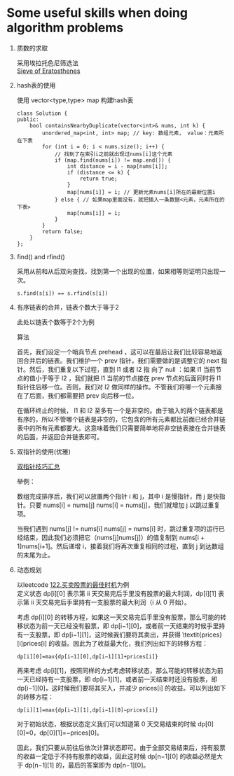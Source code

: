 # Some useful skills when doing algorithm problems

1. 质数的求取

    采用埃拉托色尼筛选法<br>
[Sieve of Eratosthenes](https://blog.csdn.net/qq_37653144/article/details/80470029)

2. hash表的使用

   使用 vector<type,type> map 构建hash表

    ```
    class Solution {
    public:
        bool containsNearbyDuplicate(vector<int>& nums, int k) {
            unordered_map<int, int> map; // key: 数组元素， value：元素所在下表
            for (int i = 0; i < nums.size(); i++) {
                // 找到了在索引i之前就出现过nums[i]这个元素
                if (map.find(nums[i]) != map.end()) { 
                    int distance = i - map[nums[i]];
                    if (distance <= k) {
                        return true;
                    }
                    map[nums[i]] = i; // 更新元素nums[i]所在的最新位置i
                } else { // 如果map里面没有，就把插入一条数据<元素，元素所在的下表>
                    map[nums[i]] = i;
                }
            }
            return false;
        }
    };
    ```

3. find() and rfind()

    采用从前和从后双向查找，找到第一个出现的位置，如果相等则证明只出现一次。
    ```
    s.find(s[i]) == s.rfind(s[i])
    ```

4. 有序链表的合并，链表个数大于等于2

    此处以链表个数等于2个为例

    算法

    首先，我们设定一个哨兵节点 prehead ，这可以在最后让我们比较容易地返回合并后的链表。我们维护一个 prev 指针，我们需要做的是调整它的 next 指针。然后，我们重复以下过程，直到 l1 或者 l2 指  向了 null ：如果 l1 当前节点的值小于等于 l2 ，我们就把 l1 当前的节点接在 prev 节点的后面同时将 l1 指针往后移一位。否则，我们对 l2 做同样的操作。不管我们将哪一个元素接在了后面，我们都需要把 prev 向后移一位。

    在循环终止的时候， l1 和 l2 至多有一个是非空的。由于输入的两个链表都是有序的，所以不管哪个链表是非空的，它包含的所有元素都比前面已经合并链表中的所有元素都要大。这意味着我们只需要简单地将非空链表接在合并链表的后面，并返回合并链表即可。

5. 双指针的使用(优雅)

    [双指针技巧汇总](https://www.cnblogs.com/kyoner/p/11087755.html)

    举例：

    数组完成排序后，我们可以放置两个指针 i 和 j，其中 i 是慢指针，而 j 是快指针。只要 nums[i] = nums[j] nums[i] = nums[j]，我们就增加 j 以跳过重复项。

    当我们遇到 nums[j] != nums[i]  nums[j] = nums[i] 时，跳过重复项的运行已经结束，因此我们必须把它（nums[j]nums[j]）的值复制到 nums[i + 1]nums[i+1]。然后递增 i，接着我们将再次重复相同的过程，直到 j 到达数组的末尾为止。

6. 动态规划

    以leetcode [122.买卖股票的最佳时机](https://leetcode-cn.com/problems/best-time-to-buy-and-sell-stock-ii/)为例<br>
    定义状态 dp[i][0] 表示第 ii 天交易完后手里没有股票的最大利润，dp[i][1] 表示第 ii 天交易完后手里持有一支股票的最大利润（i 从 0 开始）。

    考虑 dp[i][0] 的转移方程，如果这一天交易完后手里没有股票，那么可能的转移状态为前一天已经没有股票，即 dp[i−1][0]，或者前一天结束的时候手里持有一支股票，即 dp[i−1][1]，这时候我们要将其卖出，并获得 \textit{prices}[i]prices[i] 的收益。因此为了收益最大化，我们列出如下的转移方程：
    
    ```
    dp[i][0]=max{dp[i−1][0],dp[i−1][1]+prices[i]}
    ```

    再来考虑 dp[i][1]，按照同样的方式考虑转移状态，那么可能的转移状态为前一天已经持有一支股票，即 dp[i−1][1]，或者前一天结束时还没有股票，即 dp[i−1][0]，这时候我们要将其买入，并减少 prices[i] 的收益。可以列出如下的转移方程：

    ```
    dp[i][1]=max{dp[i−1][1],dp[i−1][0]−prices[i]}   
    ```

    对于初始状态，根据状态定义我们可以知道第 0 天交易结束的时候 dp[0][0]=0，dp[0][1]=−prices[0]。

    因此，我们只要从前往后依次计算状态即可。由于全部交易结束后，持有股票的收益一定低于不持有股票的收益，因此这时候 dp[n−1][0] 的收益必然是大于 dp[n−1][1] 的，最后的答案即为 dp[n−1][0]。